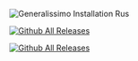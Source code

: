 ![Generalissimo Installation Rus](https://user-images.githubusercontent.com/78301641/111901237-cd809800-8a47-11eb-8fbe-ef6185dfb16c.png)

[![Github All Releases](https://img.shields.io/github/downloads/LUNKER88/cc-ra2-Generalissimoo/total.svg)](https://github.com/LUNKER88/cc-ra2-Generalissimoo/releases)

[![Github All Releases](https://img.shields.io/github/downloads/LUNKER88/cc-ra2-Generalissimo/cc-red-alert-2-generalissimo.svg)](https://www.moddb.com/mods/cc-red-alert-2-generalissimo)
